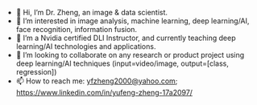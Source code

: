 - 👋 Hi, I’m Dr. Zheng, an image & data scientist.
- 👀 I’m interested in image analysis, machine learning, deep learning/AI, face recognition, information fusion.
- 🌱 I’m a Nvidia certified DLI Instructor, and currently teaching deep learning/AI technologies and applications.
- 💞️ I’m looking to collaborate on any research or product project using deep learning/AI techniques (input=video/image, output=[class, regression])
- 📫 How to reach me: yfzheng2000@yahoo.com; https://www.linkedin.com/in/yufeng-zheng-17a2097/

<!---
yfzheng2000/yfzheng2000 is a ✨ special ✨ repository because its `README.md` (this file) appears on your GitHub profile.
You can click the Preview link to take a look at your changes.
--->
